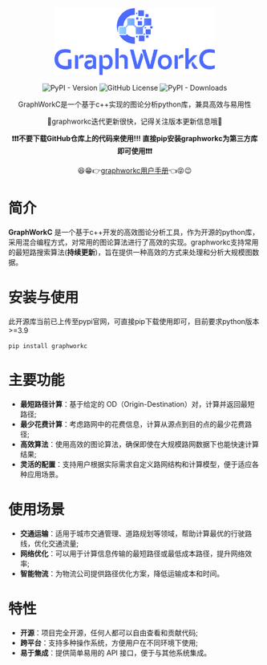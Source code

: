 
<div align="center">
<a href="https://gotrackit.readthedocs.io/en/latest/">
    <img src="docs/_static/logo.svg"  width="320" alt="GoTrackIt"/>
</a>
</div>


<div align=center>

![PyPI - Version](https://img.shields.io/pypi/v/graphworkc)
![GitHub License](https://img.shields.io/github/license/ZheChengData/graphworkc)
![PyPI - Downloads](https://img.shields.io/pypi/dm/graphworkc)


GraphWorkC是一个基于c++实现的图论分析python库，兼具高效与易用性

🔑graphworkc迭代更新很快，记得关注版本更新信息哦🔑

**❗❗❗不要下载GitHub仓库上的代码来使用!!!  直接pip安装graphworkc为第三方库即可使用❗❗❗**

😆😁👉[graphworkc用户手册](https://zhechengdata.github.io/graphworkc/)👈😝😉

</div>

# 简介
**GraphWorkC** 是一个基于c++开发的高效图论分析工具，作为开源的python库，采用混合编程方式，对常用的图论算法进行了高效的实现。graphworkc支持常用的最短路搜索算法(**持续更新**)，旨在提供一种高效的方式来处理和分析大规模图数据。

# 安装与使用

此开源库当前已上传至pypi官网，可直接pip下载使用即可，目前要求python版本>=3.9

```
pip install graphworkc
```


# 主要功能

- **最短路径计算**：基于给定的 OD（Origin-Destination）对，计算并返回最短路径;
- **最少花费计算**：考虑路网中的花费信息，计算从源点到目的点的最少花费路径;
- **高效算法**：使用高效的图论算法，确保即使在大规模路网数据下也能快速计算结果;
- **灵活的配置**：支持用户根据实际需求自定义路网结构和计算模型，便于适应各种应用场景。

# 使用场景

- **交通运输**：适用于城市交通管理、道路规划等领域，帮助计算最优的行驶路线，优化交通流量;
- **网络优化**：可以用于计算信息传输的最短路径或最低成本路径，提升网络效率;
- **智能物流**：为物流公司提供路径优化方案，降低运输成本和时间。

# 特性

- **开源**：项目完全开源，任何人都可以自由查看和贡献代码;
- **跨平台**：支持多种操作系统，方便用户在不同环境下使用;
- **易于集成**：提供简单易用的 API 接口，便于与其他系统集成。



